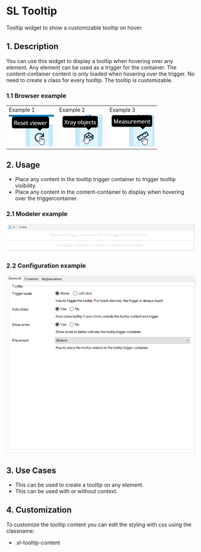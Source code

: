 # SL Tooltip

Tooltip widget to show a customizable tooltip on hover.

## 1\. Description

You can use this widget to display a tooltip when hovering over any element. Any element can be used as a trigger for the container. The content-container content is only loaded when hovering over the trigger. No need to create a class for every tooltip. The tooltip is customizable.

### 1.1 Browser example

<table><tbody><tr><td>Example 1</td><td>Example 2</td><td>Example 3</td></tr><tr><td><img src="https://raw.githubusercontent.com/simplylogicninjas/sl-widget-tooltip/main/docs/images/tooltip_browser_example.png" width="120"></td><td><img src="https://raw.githubusercontent.com/simplylogicninjas/sl-widget-tooltip/main/docs/images/tooltip_browser_example2.png" width="120"></td><td><img src="https://raw.githubusercontent.com/simplylogicninjas/sl-widget-tooltip/main/docs/images/tooltip_browser_example3.png" width="120"></td></tr></tbody></table>

## 2\. Usage

* Place any content in the tooltip trigger container to trigger tooltip visibility.
* Place any content in the content-container to display when hovering over the triggercontainer.

### 2.1 Modeler example

<img src="https://raw.githubusercontent.com/simplylogicninjas/sl-widget-tooltip/main/docs/images/tooltip_modeler_example.png" width="600">

### 2.2 Configuration example

<img src="https://raw.githubusercontent.com/simplylogicninjas/sl-widget-tooltip/main/docs/images/tooltip_general_tab.png" width="600">

## 3\. Use Cases

* This can be used to create a tooltip on any element.
* This can be used with or without context.

## 4\. Customization

To customize the tooltip content you can edit the styling with css using the classname:

* .sl-tooltip-content